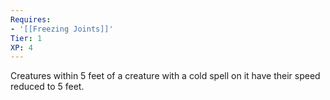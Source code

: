 ```yaml
---
Requires:
- '[[Freezing Joints]]'
Tier: 1
XP: 4
---
```


Creatures within 5 feet of a creature with a cold spell on it have their speed reduced to 5 feet.